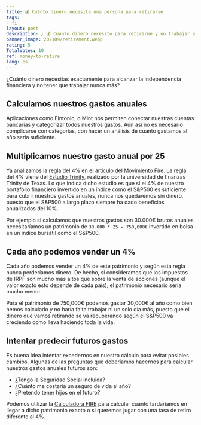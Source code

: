 ```yaml
---
title: 💰 Cuánto dinero necesita una persona para retirarse
tags:
- fi
layout: post
description: ¿ 💰 Cuánto dinero necesito para retirarme y no trabajar nunca más?
banner_image: 202109/retirement.webp
rating: 5
TotalVotes: 10
ref: money-to-retire
lang: es
---
```


¿Cuánto dinero necesitas exactamente para alcanzar la independencia financiera y no tener que trabajar nunca más?


<!--more-->


## Calculamos nuestros gastos anuales
Aplicaciones como Fintonic, o Mint nos permiten conectar nuestras cuentas bancarias y categorizar todos nuestros gastos. Aún así no es necesario complicarse con categorías, con hacer un análisis de cuánto gastamos al año sería suficiente.

## Multiplicamos nuestro gasto anual por 25

Ya analizamos la regla del 4% en el artículo del [Movimiento Fire](/que-es-fire). La regla del 4% viene del <a rel="nofollow" href="https://en.wikipedia.org/wiki/Trinity_study">Estudio Trinity</a>, realizado por la universidad de finanzas Trinity de Texas. Lo que indica dicho estudio es que si el 4% de nuestro portafolio financiero invertido en un índice como el S&P500 es suficiente para cubrir nuestros gastos anuales, nunca nos quedaremos sin dinero, puesto que el S&P500 a largo plazo siempre ha dado beneficios anualizados del 10%.

Por ejemplo si calculamos que nuestros gastos son 30.000€ brutos anuales necesitaríamos un patrimonio de `30.000 * 25 = 750,000€` invertido en bolsa en un índice bursátil como el S&P500.

## Cada año podemos vender un 4%

Cada año podemos vender un 4% de este patrimonio y según esta regla nunca perderíamos dinero. De hecho, si consideramos que los impuestos de IRPF son mucho más altos que sobre la venta de acciones (aunque el valor exacto esto depende de cada país), el patrimonio necesario sería mucho menor.

Para el patrimonio de 750,000€ podemos gastar 30,000€ al año como bien hemos calculado y no haría falta trabajar ni un solo día más, puesto que el dinero que vamos retirando se va recuperando según el S&P500 va creciendo como lleva haciendo toda la vida.

## Intentar predecir futuros gastos

Es buena idea intentar excedernos en nuestro cálculo para evitar posibles cambios. Algunas de las preguntas que deberíamos hacernos para calcular nuestros gastos anuales futuros son:
* ¿Tengo la Seguridad Social incluida?
* ¿Cuánto me costaría un seguro de vida al año?
* ¿Pretendo tener hijos en el futuro?

Podemos utilizar la [Calculadora FIRE](/calculadora-fire/) para calcular cuánto tardaríamos en llegar a dicho patrimonio exacto o si queremos jugar con una tasa de retiro diferente al 4%.

